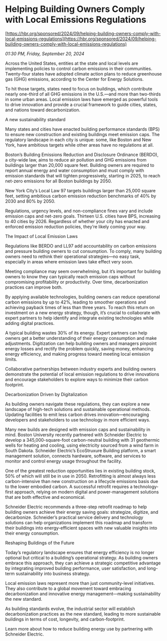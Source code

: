 # Helping Building Owners Comply with Local Emissions Regulations

[https://hbr.org/sponsored/2024/09/helping-building-owners-comply-with-local-emissions-regulations](https://hbr.org/sponsored/2024/09/helping-building-owners-comply-with-local-emissions-regulations)

*01:30 PM, Friday, September 20, 2024*

Across the United States, entities at the state and local levels are implementing policies to control carbon emissions in their communities. Twenty-four states have adopted climate action plans to reduce greenhouse gas (GHG) emissions, according to the Center for Energy Solutions.

To hit those targets, states need to focus on buildings, which contribute nearly one-third of all GHG emissions in the U.S.—and more than two-thirds in some urban areas. Local emission laws have emerged as powerful tools to drive innovation and provide a crucial framework to guide cities, states, and nations toward decarbonization.

A new sustainability standard

Many states and cities have enacted building performance standards (BPS) to ensure new construction and existing buildings meet emission caps. The regulatory landscape in each city is unique: some, like Boston and New York, have ambitious targets while other areas have no regulations at all.

Boston’s Building Emissions Reduction and Disclosure Ordinance (BERDO), a city-wide law, aims to reduce air pollution and GHG emissions from buildings larger than 20,000 square feet. Building owners are required to report annual energy and water consumption and must comply with emission standards that will tighten progressively, starting in 2025, to reach net-zero emissions for all Boston buildings by 2050.

New York City’s Local Law 97 targets buildings larger than 25,000 square feet, setting ambitious carbon emission reduction benchmarks of 40% by 2030 and 80% by 2050.

Regulations, urgency levels, and non-compliance fines vary and include emission caps and net-zero goals. Thirteen U.S. cities have BPS, increasing to 40 cities by 2026. Regardless of whether your city has enacted and enforced emission reduction policies, they’re likely coming your way.

The Impact of Local Emission Laws

Regulations like BERDO and LL97 add accountability on carbon emissions and pressure building owners to cut consumption. To comply, many building owners need to rethink their operational strategies—no easy task, especially in areas where emission laws take effect very soon.

Meeting compliance may seem overwhelming, but it’s important for building owners to know they can typically reach emission caps without compromising profitability or productivity. Over time, decarbonization practices can improve both.

By applying available technologies, building owners can reduce operational carbon emissions by up to 42%, leading to smoother operations and achieving payback times of less than three years. To reach this return on investment on a new energy strategy, though, it’s crucial to collaborate with expert partners to help identify and integrate existing technologies while adding digital practices.

A typical building wastes 30% of its energy. Expert partners can help owners get a better understanding of their energy consumption and make adjustments. Digitization can help building owners and managers pinpoint energy losses and rectify the problem quickly, saving money, enhancing energy efficiency, and making progress toward meeting local emission limits.

Collaborative partnerships between industry experts and building owners demonstrate the potential of local emission regulations to drive innovations and encourage stakeholders to explore ways to minimize their carbon footprint.

Decarbonization Driven by Digitalization

As building owners navigate these regulations, they can explore a new landscape of high-tech solutions and sustainable operational methods. Updating facilities to emit less carbon drives innovation—encouraging developers and stakeholders to use technology in more efficient ways.

Many new builds are designed with emission caps and sustainability in mind. Boston University recently partnered with Schneider Electric to develop a 345,000-square-foot carbon-neutral building with 31 geothermic wells for heating and cooling, using electricity sourced from a wind farm in South Dakota. Schneider Electric’s EcoStruxure Building platform, a smart management solution, connects hardware, software, and services to monitor and control energy usage throughout the facility.

One of the greatest reduction opportunities lies in existing building stock, 50% of which will still be in use in 2050. Retrofitting is almost always less carbon-intensive than new construction on a lifecycle emissions basis due to the lower embodied carbon. A successful retrofit requires a technology-first approach, relying on modern digital and power-management solutions that are both effective and economical.

Schneider Electric recommends a three-step retrofit roadmap to help building owners achieve their energy saving goals: strategize, digitize, and decarbonize. Schneider’s practical service delivery and technology solutions can help organizations implement this roadmap and transform their buildings into energy-efficient spaces with new valuable insights into their energy consumption.

Reshaping Buildings of the Future

Today’s regulatory landscape ensures that energy efficiency is no longer optional but critical to a building’s operational strategy. As building owners embrace this approach, they can achieve a strategic competitive advantage by integrating improved building performance, user satisfaction, and long-term sustainability into business strategy.

Local emission laws represent more than just community-level initiatives. They also contribute to a global movement toward embracing decarbonization and innovative energy management—making sustainability the new standard.

As building standards evolve, the industrial sector will establish decarbonization practices as the new standard, leading to more sustainable buildings in terms of cost, longevity, and carbon-footprint.

Learn more about how to reduce building energy use by partnering with Schneider Electric.

